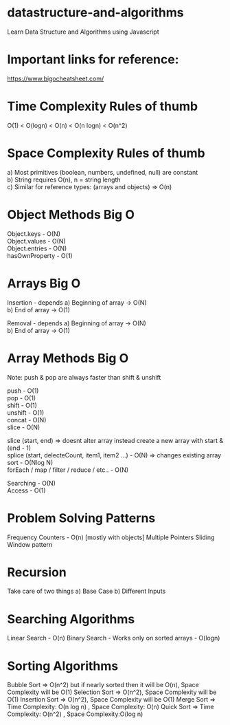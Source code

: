 # datastructure-and-algorithms

Learn Data Structure and Algorithms using Javascript

# Important links for reference:

https://www.bigocheatsheet.com/

# Time Complexity Rules of thumb

O(1) < O(logn) < O(n) < O(n logn) < O(n^2)

# Space Complexity Rules of thumb

a) Most primitives (boolean, numbers, undefined, null) are constant\
b) String requires O(n), n = string length\
c) Similar for reference types: (arrays and objects) => O(n)

# Object Methods Big O

Object.keys - O(N)\
Object.values - O(N)\
Object.entries - O(N)\
hasOwnProperty - O(1)

# Arrays Big O

Insertion - depends
a) Beginning of array -> O(N)\
b) End of array -> O(1)

Removal - depends
a) Beginning of array -> O(N)\
b) End of array -> O(1)

# Array Methods Big O

Note: push & pop are always faster than shift & unshift

push - O(1)\
pop - O(1)\
shift - O(1)\
unshift - O(1)\
concat - O(N)\
slice - O(N)

slice (start, end) => doesnt alter array instead create a new array with start & (end - 1)\
splice (start, delecteCount, item1, item2 ...) - O(N) => changes existing array\
sort - O(Nlog N)\
forEach / map / filter / reduce / etc.. - O(N)

Searching - O(N)\
Access - O(1)

# Problem Solving Patterns

Frequency Counters - O(n) [mostly with objects]
Multiple Pointers
Sliding Window pattern

# Recursion

Take care of two things
a) Base Case
b) Different Inputs

# Searching Algorithms

Linear Search - O(n)
Binary Search - Works only on sorted arrays - O(logn)

# Sorting Algorithms

Bubble Sort => O(n^2) but if nearly sorted then it will be O(n), Space Complexity will be O(1)
Selection Sort => O(n^2), Space Complexity will be O(1)
Insertion Sort => O(n^2), Space Complexity will be O(1)
Merge Sort => Time Complexity: O(n log n) , Space Complexity: O(n)
Quick Sort => Time Complexity: O(n^2) , Space Complexity:O(log n)
